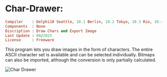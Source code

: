 # Char-Drawer:

```ruby
Compiler    : Delphi10 Seattle, 10.1 Berlin, 10.2 Tokyo, 10.3 Rio, 10.4 Sydney, 11 Alexandria, 12 Athens
Components  : None
Discription : Draw Chars and Export Image
Last Update : 08/2025
License     : Freeware
```

This program lets you draw images in the form of characters.
The entire ASCII character set is available and can be selected individually. Bitmaps can also be imported, although the conversion is only partially calculated.

![Char Drawer](https://github.com/user-attachments/assets/46074b6e-ebcd-4ef4-b552-3d81f9c15f9b)
